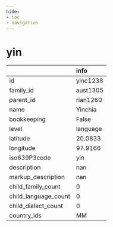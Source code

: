 ```yaml
---
hide:
- toc
- navigation
---
```

# yin
|                      | info     |
|:---------------------|:---------|
| id                   | yinc1238 |
| family_id            | aust1305 |
| parent_id            | rian1260 |
| name                 | Yinchia  |
| bookkeeping          | False    |
| level                | language |
| latitude             | 20.0833  |
| longitude            | 97.9166  |
| iso639P3code         | yin      |
| description          | nan      |
| markup_description   | nan      |
| child_family_count   | 0        |
| child_language_count | 0        |
| child_dialect_count  | 0        |
| country_ids          | MM       |